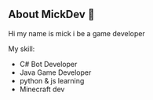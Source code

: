 ## About MickDev 👋

Hi my name is mick i be a game developer

My skill:

- C# Bot Developer
- Java Game Developer
- python & js learning
- Minecraft dev

